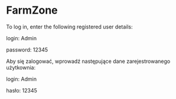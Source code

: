# FarmZone

To log in, enter the following registered user details:

login: Admin

password: 12345



Aby się zalogować, wprowadź następujące dane zarejestrowanego użytkownia:

login: Admin

hasło: 12345
